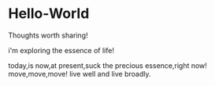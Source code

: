 # Hello-World
Thoughts worth sharing!

i'm exploring the essence of life!

today,is now,at present,suck the precious essence,right now!
move,move,move!
live well and live broadly.
